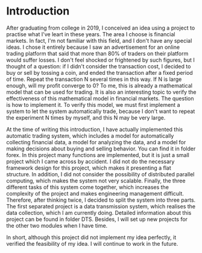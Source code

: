 # Introduction

After graduating from college in 2019, I conceived an idea using a project to practise what I've leart in these years. The area I choose is financial markets. In fact, I'm not familiar with this field, and I don't have any special ideas. I chose it entirely because I saw an advertisement for an online trading platform that said that more than 80% of traders on their platform would suffer losses. I don't feel shocked or frightened by such figures, but I thought of a question: if I didn't consider the transaction cost, I decided to buy or sell by tossing a coin, and ended the transaction after a fixed period of time. Repeat the transaction N several times in this way. If N is large enough, will my profit converge to 0? To me, this is already a mathematical model that can be used for trading. It is also an interesting topic to verify the effectiveness of this mathematical model in financial markets. The question is how to implement it. To verify this model, we must first implement a system to let the system automatically trade, because I don't want to repeat the experiment N times by myself, and this N may be very large.

At the time of writing this introduction, I have actually implemented this automatic trading system, which includes a model for automatically collecting financial data, a model for analyzing the data, and a model for making decisions about buying and selling behavior. You can find it in folder forex. In this project  many functions are implemented, but it is just a small project which I came across by accident. I did not do the necessary framework design for this project, which makes it presenting a flat structure. In addition, I did not consider the possibility of distributed parallel computing, which makes the system not very scalable. Finally, the three different tasks of this system come together, which increases the complexity of the project and makes engineering management difficult. Therefore, after thinking twice, I decided to split the system into three parts. The first separated project is a data transmission system, which realises the data collection, which I am currently doing. Detailed information about this project can be found in folder DTS. Besides, I will set up new projects for the other two modules when I have time.

In short, although this project did not implement my idea perfectly, it verified the feasibility of my idea. I will continue to work in the future.

